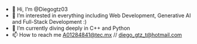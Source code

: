 - 👋 Hi, I’m @Diegogtz03
- 👀 I’m interested in everything including Web Development, Generative AI and Full-Stack Development :)
- 🌱 I’m currently diving deeply in C++ and Python
- 📫 How to reach me A01284841@tec.mx // diego_gtz_t@hotmail.com
